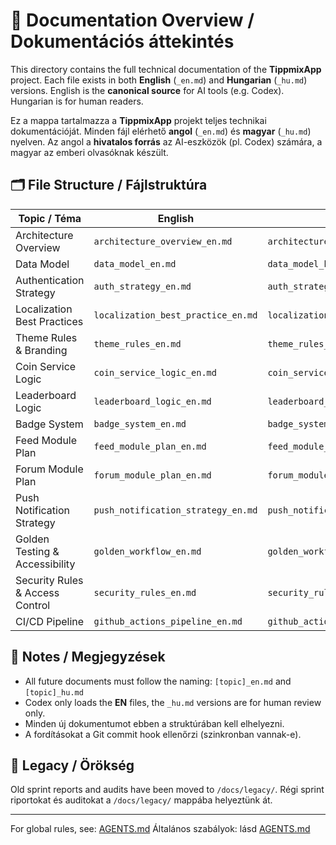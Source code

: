 # 📘 Documentation Overview / Dokumentációs áttekintés

This directory contains the full technical documentation of the **TippmixApp** project.
Each file exists in both **English** (`_en.md`) and **Hungarian** (`_hu.md`) versions.
English is the **canonical source** for AI tools (e.g. Codex). Hungarian is for human readers.

Ez a mappa tartalmazza a **TippmixApp** projekt teljes technikai dokumentációját.
Minden fájl elérhető **angol** (`_en.md`) és **magyar** (`_hu.md`) nyelven.
Az angol a **hivatalos forrás** az AI-eszközök (pl. Codex) számára, a magyar az emberi olvasóknak készült.

## 🗂️ File Structure / Fájlstruktúra

| Topic / Téma                    | English                            | Magyar                             |
| ------------------------------- | ---------------------------------- | ---------------------------------- |
| Architecture Overview           | `architecture_overview_en.md`      | `architecture_overview_hu.md`      |
| Data Model                      | `data_model_en.md`                 | `data_model_hu.md`                 |
| Authentication Strategy         | `auth_strategy_en.md`              | `auth_strategy_hu.md`              |
| Localization Best Practices     | `localization_best_practice_en.md` | `localization_best_practice_hu.md` |
| Theme Rules & Branding          | `theme_rules_en.md`                | `theme_rules_hu.md`                |
| Coin Service Logic              | `coin_service_logic_en.md`         | `coin_service_logic_hu.md`         |
| Leaderboard Logic               | `leaderboard_logic_en.md`          | `leaderboard_logic_hu.md`          |
| Badge System                    | `badge_system_en.md`               | `badge_system_hu.md`               |
| Feed Module Plan                | `feed_module_plan_en.md`           | `feed_module_plan_hu.md`           |
| Forum Module Plan               | `forum_module_plan_en.md`          | `forum_module_plan_hu.md`          |
| Push Notification Strategy      | `push_notification_strategy_en.md` | `push_notification_strategy_hu.md` |
| Golden Testing & Accessibility  | `golden_workflow_en.md`            | `golden_workflow_hu.md`            |
| Security Rules & Access Control | `security_rules_en.md`             | `security_rules_hu.md`             |
| CI/CD Pipeline                  | `github_actions_pipeline_en.md`    | `github_actions_pipeline_hu.md`    |

## 📌 Notes / Megjegyzések

- All future documents must follow the naming: `[topic]_en.md` and `[topic]_hu.md`
- Codex only loads the **EN** files, the `_hu.md` versions are for human review only.
- Minden új dokumentumot ebben a struktúrában kell elhelyezni.
- A fordításokat a Git commit hook ellenőrzi (szinkronban vannak-e).

## 🧭 Legacy / Örökség

Old sprint reports and audits have been moved to `/docs/legacy/`.
Régi sprint riportokat és auditokat a `/docs/legacy/` mappába helyeztünk át.

---

For global rules, see: [AGENTS.md](../AGENTS.md)
Általános szabályok: lásd [AGENTS.md](../AGENTS.md)
